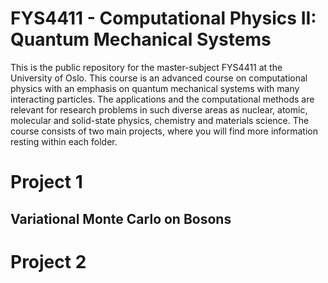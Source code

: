 # FYS4411 - Computational Physics II: Quantum Mechanical Systems
This is the public repository for the master-subject FYS4411 at the University of Oslo.
This course is an advanced course on computational physics with an emphasis on quantum mechanical systems with many interacting particles. The applications and the computational methods are relevant for research problems in such diverse areas as nuclear, atomic, molecular and solid-state physics, chemistry and materials science.
The course consists of two main projects, where you will find more information resting within each folder.

# Project 1

## Variational Monte Carlo on Bosons


# Project 2
